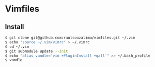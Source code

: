 Vimfiles
========


## Install

``` bash
$ git clone git@github.com:raulsouzalima/vimfiles.git ~/.vim
$ echo "source ~/.vim/vimrc" > ~/.vimrc
$ cd ~/.vim
$ git submodule update --init
$ echo "alias vundle='vim +PluginInstall +qall'" >> ~/.bash_profile
$ vundle
```
